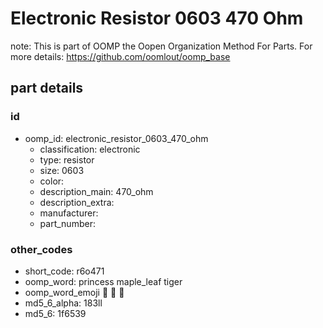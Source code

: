 # Electronic Resistor 0603 470 Ohm  

note: This is part of OOMP the Oopen Organization Method For Parts. For more details: https://github.com/oomlout/oomp_base

##  part details





### id
* oomp_id: electronic_resistor_0603_470_ohm
  * classification: electronic
  * type: resistor
  * size: 0603
  * color: 
  * description_main: 470_ohm
  * description_extra: 
  * manufacturer: 
  * part_number: 

### other_codes
* short_code: r6o471
* oomp_word: princess maple_leaf tiger
* oomp_word_emoji :princess: :maple_leaf: :tiger:
* md5_6_alpha: 183ll
* md5_6: 1f6539